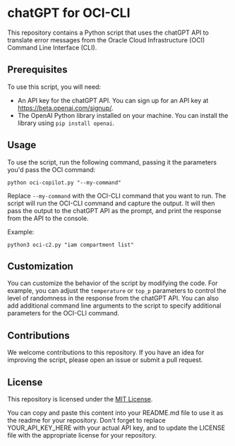 # chatGPT for OCI-CLI

This repository contains a Python script that uses the chatGPT API to translate error messages from the Oracle Cloud Infrastructure (OCI) Command Line Interface (CLI).

## Prerequisites

To use this script, you will need:

- An API key for the chatGPT API. You can sign up for an API key at https://beta.openai.com/signup/.
- The OpenAI Python library installed on your machine. You can install the library using `pip install openai`.

## Usage

To use the script, run the following command, passing it the parameters you'd pass the OCI command:

`
python oci-copilot.py "--my-command"
`


Replace `--my-command` with the OCI-CLI command that you want to run. The script will run the OCI-CLI command and capture the output. It will then pass the output to the chatGPT API as the prompt, and print the response from the API to the console.

Example:

`
python3 oci-c2.py "iam compartment list"
`

## Customization

You can customize the behavior of the script by modifying the code. For example, you can adjust the `temperature` or `top_p` parameters to control the level of randomness in the response from the chatGPT API. You can also add additional command line arguments to the script to specify additional parameters for the OCI-CLI command.

## Contributions

We welcome contributions to this repository. If you have an idea for improving the script, please open an issue or submit a pull request.

## License

This repository is licensed under the [MIT License](LICENSE).


You can copy and paste this content into your README.md file to use it as the readme for your repository. Don't forget to replace YOUR_API_KEY_HERE with your actual API key, and to update the LICENSE file with the appropriate license for your repository.